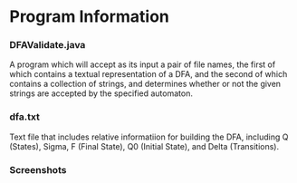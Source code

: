 # Program Information

### DFAValidate.java
A program which will accept as its input a pair of file names, the first of which contains a textual representation of a DFA, and the second of which contains a collection of strings, and determines whether or not the given strings are accepted by the specified automaton.

### dfa.txt
Text file that includes relative informatiion for building the DFA, including Q (States), Sigma, F (Final State), Q0 (Initial State), and Delta (Transitions).

### Screenshots
